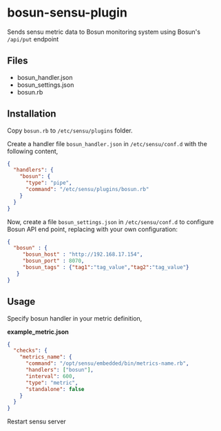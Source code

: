 # bosun-sensu-plugin
Sends sensu metric data to Bosun monitoring system using Bosun's `/api/put` endpoint

## Files
* bosun_handler.json
* bosun_settings.json
* bosun.rb



## Installation

Copy `bosun.rb` to `/etc/sensu/plugins` folder.

Create a handler file `bosun_handler.json` in `/etc/sensu/conf.d` with the following content, 

```json
{
  "handlers": {
    "bosun": {
      "type": "pipe",
      "command": "/etc/sensu/plugins/bosun.rb"
    }
  }
}
```

Now, create a file `bosun_settings.json` in `/etc/sensu/conf.d` to configure Bosun API end point, replacing with your own configuration:

```json
{
  "bosun" : {
     "bosun_host" : "http://192.168.17.154",
     "bosun_port" : 8070,
     "bosun_tags" : {"tag1":"tag_value","tag2":"tag_value"}
   }
}
```

## Usage

Specify bosun handler in your metric definition,

**example_metric.json**
```json
{
  "checks": {
    "metrics_name": {
      "command": "/opt/sensu/embedded/bin/metrics-name.rb",
      "handlers": ["bosun"],
      "interval": 600,
      "type": "metric",
      "standalone": false
    }
  }
}
```

Restart sensu server
